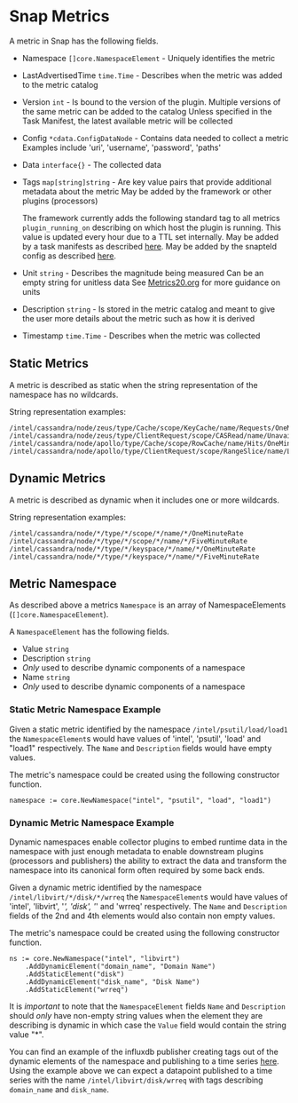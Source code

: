 
# Snap Metrics

A metric in Snap has the following fields.

* Namespace `[]core.NamespaceElement` - Uniquely identifies the metric
* LastAdvertisedTime `time.Time` - Describes when the metric was added to the metric catalog
* Version `int` - Is bound to the version of the plugin. 
  Multiple versions of the same metric can be added to the catalog
  Unless specified in the Task Manifest, the latest available metric will be collected
* Config `*cdata.ConfigDataNode` - Contains data needed to collect a metric
  Examples include 'uri', 'username', 'password', 'paths'
* Data `interface{}` - The collected data
* Tags `map[string]string` - Are key value pairs that provide additional metadata about the metric
  May be added by the framework or other plugins (processors)
  
  The framework currently adds the following standard tag to all metrics
  `plugin_running_on` describing on which host the plugin is running. This value is updated every hour due to a TTL set internally.
  May be added by a task manifests as described [here](https://github.com/intelsdi-x/snap/pull/941).
  May be added by the snapteld config as described [here](https://github.com/intelsdi-x/snap/issues/827).
* Unit `string` - Describes the magnitude being measured
 Can be an empty string for unitless data
 See [Metrics20.org](http://metrics20.org/spec/) for more guidance on units
* Description `string` - Is stored in the metric catalog and meant to give the user more details about the metric such as how it is derived
* Timestamp `time.Time` - Describes when the metric was collected  

## Static Metrics

A metric is described as static when the string representation of the namespace has no wildcards.

String representation examples:
```
/intel/cassandra/node/zeus/type/Cache/scope/KeyCache/name/Requests/OneMinuteRate
/intel/cassandra/node/zeus/type/ClientRequest/scope/CASRead/name/Unavailables/FiveMinuteRate
/intel/cassandra/node/apollo/type/Cache/scope/RowCache/name/Hits/OneMinuteRate
/intel/cassandra/node/apollo/type/ClientRequest/scope/RangeSlice/name/Latency/OneMinuteRate
```
## Dynamic Metrics

A metric is described as dynamic when it includes one or more wildcards.

String representation examples:
```
/intel/cassandra/node/*/type/*/scope/*/name/*/OneMinuteRate
/intel/cassandra/node/*/type/*/scope/*/name/*/FiveMinuteRate
/intel/cassandra/node/*/type/*/keyspace/*/name/*/OneMinuteRate
/intel/cassandra/node/*/type/*/keyspace/*/name/*/FiveMinuteRate
```

## Metric Namespace

As described above a metrics `Namespace` is an array of NamespaceElements (`[]core.NamespaceElement`).

A `NamespaceElement` has the following fields.

* Value `string`
* Description `string`
 * *Only* used to describe dynamic components of a namespace
* Name `string`
 * *Only* used to describe dynamic components of a namespace

### Static Metric Namespace Example

Given a static metric identified by the namespace `/intel/psutil/load/load1` the `NamespaceElement`s would
have values of 'intel', 'psutil', 'load' and "load1" respectively.  The `Name` and `Description` fields would have
empty values.

The metric's namespace could be created using the following constructor function.

```
namespace := core.NewNamespace("intel", "psutil", "load", "load1")
```  

### Dynamic Metric Namespace Example

Dynamic namespaces enable collector plugins to embed runtime data in the namespace with just enough metadata to enable
downstream plugins (processors and publishers) the ability to extract the data and transform the namespace into its
 canonical form often required by some back ends.     

Given a dynamic metric identified by the namespace `/intel/libvirt/*/disk/*/wrreq` the `NamespaceElement`s would
have values of 'intel', 'libvirt', '*', 'disk', '*' and 'wrreq' respectively.  The `Name` and `Description` fields
of the 2nd and 4th elements would also contain non empty values.  

The metric's namespace could be created using the following constructor function.

```
ns := core.NewNamespace("intel", "libvirt")
    .AddDynamicElement("domain_name", "Domain Name")
    .AddStaticElement("disk")
    .AddDynamicElement("disk_name", "Disk Name")
    .AddStaticElement("wrreq")
```

It is *important* to note that the `NamespaceElement` fields `Name` and `Description` should *only* have non-empty string
values when the element they are describing is dynamic in which case the `Value` field would contain the string value "*".

You can find an example of the influxdb publisher creating tags out of the dynamic elements of the namespace and publishing
to a time series [here](https://github.com/intelsdi-x/snap-plugin-publisher-influxdb/blob/b253302ddfc94e3b444780328d0f503a6d73e3e0/influx/influx.go#L164-L176).
Using the example above we can expect a datapoint published to a time series with the name `/intel/libvirt/disk/wrreq`
with tags describing `domain_name` and `disk_name`.  
